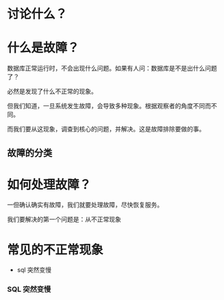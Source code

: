 # 讨论什么？



# 什么是故障？

数据库正常运行时，不会出现什么问题。如果有人问：数据库是不是出什么问题了？

必然是发现了什么不正常的现象。

但我们知道，一旦系统发生故障，会导致多种现象。根据观察者的角度不同而不同。

而我们要从这现象，调查到核心的问题，并解决。这是故障排除要做的事。



## 故障的分类





# 如何处理故障？

一但确认确实有故障，我们就要处理故障，尽快恢复服务。

我们要解决的第一个问题是：从不正常现象



# 常见的不正常现象

* sql 突然变慢



### SQL 突然变慢

